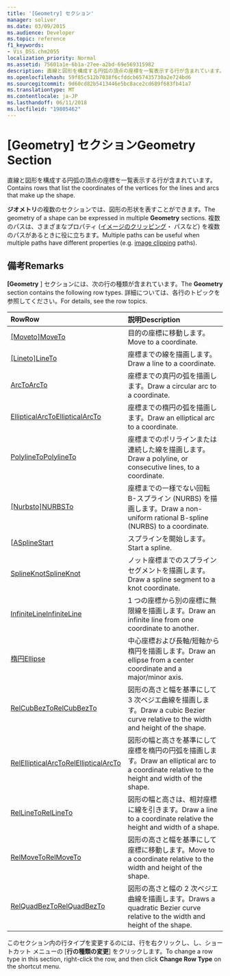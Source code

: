 ```yaml
---
title: '[Geometry] セクション'
manager: soliver
ms.date: 03/09/2015
ms.audience: Developer
ms.topic: reference
f1_keywords:
- Vis_DSS.chm2055
localization_priority: Normal
ms.assetid: 75601a1e-6b1a-27ee-a2bd-69e569315982
description: 直線と図形を構成する円弧の頂点の座標を一覧表示する行が含まれています。
ms.openlocfilehash: 59f85c512b7038f6cfddcb657435730a2e724bd6
ms.sourcegitcommit: 9d60cd82b5413446e5bc8ace2cd689f683fb41a7
ms.translationtype: MT
ms.contentlocale: ja-JP
ms.lasthandoff: 06/11/2018
ms.locfileid: "19805462"
---
```

# <a name="geometry-section"></a><span data-ttu-id="07c1b-103">[Geometry] セクション</span><span class="sxs-lookup"><span data-stu-id="07c1b-103">Geometry Section</span></span>

<span data-ttu-id="07c1b-104">直線と図形を構成する円弧の頂点の座標を一覧表示する行が含まれています。</span><span class="sxs-lookup"><span data-stu-id="07c1b-104">Contains rows that list the coordinates of the vertices for the lines and arcs that make up the shape.</span></span> 
  
<span data-ttu-id="07c1b-105">**ジオメトリ**の複数のセクションでは、図形の形状を表すことができます。</span><span class="sxs-lookup"><span data-stu-id="07c1b-105">The geometry of a shape can be expressed in multiple **Geometry** sections.</span></span> <span data-ttu-id="07c1b-106">複数のパスは、さまざまなプロパティ ([イメージのクリッピング](clippingpath-cell-foreign-image-info-section.md)・ パスなど) を複数のパスがあるときに役に立ちます。</span><span class="sxs-lookup"><span data-stu-id="07c1b-106">Multiple paths can be useful when multiple paths have different properties (e.g. [image clipping](clippingpath-cell-foreign-image-info-section.md) paths).</span></span> 
  
## <a name="remarks"></a><span data-ttu-id="07c1b-107">備考</span><span class="sxs-lookup"><span data-stu-id="07c1b-107">Remarks</span></span>

<span data-ttu-id="07c1b-108">**[Geometry** ] セクションには、次の行の種類が含まれています。</span><span class="sxs-lookup"><span data-stu-id="07c1b-108">The **Geometry** section contains the following row types.</span></span> <span data-ttu-id="07c1b-109">詳細については、各行のトピックを参照してください。</span><span class="sxs-lookup"><span data-stu-id="07c1b-109">For details, see the row topics.</span></span> 
  
|<span data-ttu-id="07c1b-110">**Row**</span><span class="sxs-lookup"><span data-stu-id="07c1b-110">**Row**</span></span>|<span data-ttu-id="07c1b-111">**説明**</span><span class="sxs-lookup"><span data-stu-id="07c1b-111">**Description**</span></span>|
|:-----|:-----|
|<span data-ttu-id="07c1b-112">[[Moveto]](moveto-row-geometry-section.md)</span><span class="sxs-lookup"><span data-stu-id="07c1b-112">[MoveTo](moveto-row-geometry-section.md)</span></span> <br/> |<span data-ttu-id="07c1b-113">目的の座標に移動します。</span><span class="sxs-lookup"><span data-stu-id="07c1b-113">Move to a coordinate.</span></span>  <br/> |
|<span data-ttu-id="07c1b-114">[[Lineto]](lineto-row-geometry-section.md)</span><span class="sxs-lookup"><span data-stu-id="07c1b-114">[LineTo](lineto-row-geometry-section.md)</span></span> <br/> |<span data-ttu-id="07c1b-115">座標までの線を描画します。</span><span class="sxs-lookup"><span data-stu-id="07c1b-115">Draw a line to a coordinate.</span></span>  <br/> |
|[<span data-ttu-id="07c1b-116">ArcTo</span><span class="sxs-lookup"><span data-stu-id="07c1b-116">ArcTo</span></span>](arcto-row-geometry-section.md) <br/> |<span data-ttu-id="07c1b-117">座標までの真円の弧を描画します。</span><span class="sxs-lookup"><span data-stu-id="07c1b-117">Draw a circular arc to a coordinate.</span></span>  <br/> |
|[<span data-ttu-id="07c1b-118">EllipticalArcTo</span><span class="sxs-lookup"><span data-stu-id="07c1b-118">EllipticalArcTo</span></span>](ellipticalarcto-row-geometry-section.md) <br/> |<span data-ttu-id="07c1b-119">座標までの楕円の弧を描画します。</span><span class="sxs-lookup"><span data-stu-id="07c1b-119">Draw an elliptical arc to a coordinate.</span></span>  <br/> |
|[<span data-ttu-id="07c1b-120">PolylineTo</span><span class="sxs-lookup"><span data-stu-id="07c1b-120">PolylineTo</span></span>](polylineto-row-geometry-section.md) <br/> |<span data-ttu-id="07c1b-121">座標までのポリラインまたは連続した線を描画します。</span><span class="sxs-lookup"><span data-stu-id="07c1b-121">Draw a polyline, or consecutive lines, to a coordinate.</span></span>  <br/> |
|<span data-ttu-id="07c1b-122">[[Nurbsto]](nurbsto-row-geometry-section.md)</span><span class="sxs-lookup"><span data-stu-id="07c1b-122">[NURBSTo](nurbsto-row-geometry-section.md)</span></span> <br/> |<span data-ttu-id="07c1b-123">座標までの一様でない回転 B-スプライン (NURBS) を描画します。</span><span class="sxs-lookup"><span data-stu-id="07c1b-123">Draw a non-uniform rational B-spline (NURBS) to a coordinate.</span></span>  <br/> |
|<span data-ttu-id="07c1b-124">[[A](splinestart-row-geometry-section.md)</span><span class="sxs-lookup"><span data-stu-id="07c1b-124">[SplineStart](splinestart-row-geometry-section.md)</span></span> <br/> |<span data-ttu-id="07c1b-125">スプラインを開始します。</span><span class="sxs-lookup"><span data-stu-id="07c1b-125">Start a spline.</span></span>  <br/> |
|[<span data-ttu-id="07c1b-126">SplineKnot</span><span class="sxs-lookup"><span data-stu-id="07c1b-126">SplineKnot</span></span>](splineknot-row-geometry-section.md) <br/> |<span data-ttu-id="07c1b-127">ノット座標までのスプライン セグメントを描画します。</span><span class="sxs-lookup"><span data-stu-id="07c1b-127">Draw a spline segment to a knot coordinate.</span></span>  <br/> |
|[<span data-ttu-id="07c1b-128">InfiniteLine</span><span class="sxs-lookup"><span data-stu-id="07c1b-128">InfiniteLine</span></span>](infiniteline-row-geometry-section.md) <br/> |<span data-ttu-id="07c1b-129">1 つの座標から別の座標に無限線を描画します。</span><span class="sxs-lookup"><span data-stu-id="07c1b-129">Draw an infinite line from one coordinate to another.</span></span>  <br/> |
|[<span data-ttu-id="07c1b-130">楕円</span><span class="sxs-lookup"><span data-stu-id="07c1b-130">Ellipse</span></span>](ellipse-row-geometry-section.md) <br/> |<span data-ttu-id="07c1b-131">中心座標および長軸/短軸から楕円を描画します。</span><span class="sxs-lookup"><span data-stu-id="07c1b-131">Draw an ellipse from a center coordinate and a major/minor axis.</span></span>  <br/> |
|[<span data-ttu-id="07c1b-132">RelCubBezTo</span><span class="sxs-lookup"><span data-stu-id="07c1b-132">RelCubBezTo</span></span>](relcubbezto-row-geometry-section.md) <br/> |<span data-ttu-id="07c1b-133">図形の高さと幅を基準にして 3 次ベジエ曲線を描画します。</span><span class="sxs-lookup"><span data-stu-id="07c1b-133">Draw a cubic Bezier curve relative to the width and height of the shape.</span></span>  <br/> |
|[<span data-ttu-id="07c1b-134">RelEllipticalArcTo</span><span class="sxs-lookup"><span data-stu-id="07c1b-134">RelEllipticalArcTo</span></span>](relellipticalarcto-row-geometry-section.md) <br/> |<span data-ttu-id="07c1b-135">図形の幅と高さを基準にして座標を楕円の円弧を描画します。</span><span class="sxs-lookup"><span data-stu-id="07c1b-135">Draw an elliptical arc to a coordinate relative to the height and width of the shape.</span></span>  <br/> |
|[<span data-ttu-id="07c1b-136">RelLineTo</span><span class="sxs-lookup"><span data-stu-id="07c1b-136">RelLineTo</span></span>](rellineto-row-geometry-section.md) <br/> |<span data-ttu-id="07c1b-137">図形の幅と高さは、相対座標に線を引きます。</span><span class="sxs-lookup"><span data-stu-id="07c1b-137">Draw a line to a coordinate relative the height and width of a shape.</span></span>  <br/> |
|[<span data-ttu-id="07c1b-138">RelMoveTo</span><span class="sxs-lookup"><span data-stu-id="07c1b-138">RelMoveTo</span></span>](relmoveto-row-geometry-section.md) <br/> |<span data-ttu-id="07c1b-139">図形の高さと幅を基準にして座標に移動します。</span><span class="sxs-lookup"><span data-stu-id="07c1b-139">Move to a coordinate relative to the width and height of the shape.</span></span>  <br/> |
|[<span data-ttu-id="07c1b-140">RelQuadBezTo</span><span class="sxs-lookup"><span data-stu-id="07c1b-140">RelQuadBezTo</span></span>](relquadbezto-row-geometry-section.md) <br/> |<span data-ttu-id="07c1b-141">図形の高さと幅の 2 次ベジエ曲線を描画します。</span><span class="sxs-lookup"><span data-stu-id="07c1b-141">Draws a quadratic Bezier curve relative to the width and height of the shape.</span></span>  <br/> |
   
<span data-ttu-id="07c1b-142">このセクション内の行タイプを変更するのには、行を右クリックし、し、ショートカット メニューの [**行の種類の変更**] をクリックします。</span><span class="sxs-lookup"><span data-stu-id="07c1b-142">To change a row type in this section, right-click the row, and then click **Change Row Type** on the shortcut menu.</span></span> 
  

